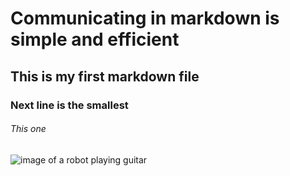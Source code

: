# Communicating in markdown is simple and efficient
## This is my first markdown file
### Next line is the smallest
###### This one
![image of a robot playing guitar](https://m.media-amazon.com/images/S/pv-target-images/1aeedd82c66e6c9d9d86be8d5f26311ddd9caaeb8eae4bb404d53c283530b93f._BR-6_AC_SX720_FMjpg_.jpg)
